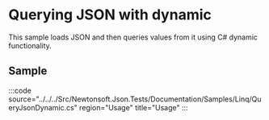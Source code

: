 ﻿# Querying JSON with dynamic

This sample loads JSON and then queries values from it using C# dynamic functionality.

## Sample

:::code source="../../../Src/Newtonsoft.Json.Tests/Documentation/Samples/Linq/QueryJsonDynamic.cs" region="Usage" title="Usage" :::
